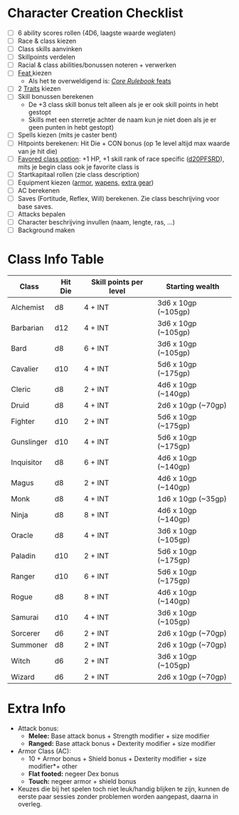 # Character Creation Checklist

- [ ] 6 ability scores rollen (4D6, laagste waarde weglaten)
- [ ] Race & class kiezen
- [ ] Class skills aanvinken
- [ ] Skillpoints verdelen 
- [ ] Racial & class abilities/bonussen noteren + verwerken
- [ ] [Feat ](https://www.d20pfsrd.com/feats/) kiezen
  * Als het te overweldigend is: [_Core Rulebook_ feats](http://legacy.aonprd.com/coreRulebook/feats.html)
- [ ] 2 [Traits](https://www.d20pfsrd.com/traits/) kiezen
- [ ] Skill bonussen berekenen
  * De +3 class skill bonus telt alleen als je er ook skill points in hebt gestopt
  * Skills met een sterretje achter de naam kun je niet doen als je er geen punten in hebt gestopt)
- [ ] Spells kiezen (mits je caster bent)
- [ ] Hitpoints berekenen: Hit Die + CON bonus (op 1e level altijd max waarde van je hit die)
- [ ] [Favored class option](https://www.d20pfsrd.com/Classes/character-advancement/#Favored_Class): +1 HP, +1 skill rank of race specific ([d20PFSRD](https://www.d20pfsrd.com/races/)), mits je begin class ook je favorite class is
- [ ] Startkapitaal rollen (zie class description)
- [ ] Equipment kiezen ([armor](http://www.d20pfsrd.com/equipment/armor/), [wapens](https://www.d20pfsrd.com/equipment/weapons/), [extra gear](https://www.d20pfsrd.com/equipment/goods-and-services/))
- [ ] AC berekenen
- [ ] Saves (Fortitude, Reflex, Will) berekenen. Zie class beschrijving voor base saves.
- [ ] Attacks bepalen
- [ ] Character beschrijving invullen (naam, lengte, ras, ...)
- [ ] Background maken

# Class Info Table

| Class      | Hit Die | Skill points per level | Starting wealth     |
|------------|---------|------------------------|---------------------|
| Alchemist  | d8      | 4 + INT                | 3d6 x 10gp (~105gp) |
| Barbarian  | d12     | 4 + INT                | 3d6 x 10gp (~105gp) |
| Bard       | d8      | 6 + INT                | 3d6 x 10gp (~105gp) |
| Cavalier   | d10     | 4 + INT                | 5d6 x 10gp (~175gp) |
| Cleric     | d8      | 2 + INT                | 4d6 x 10gp (~140gp) |
| Druid      | d8      | 4 + INT                | 2d6 x 10gp (~70gp)  |
| Fighter    | d10     | 2 + INT                | 5d6 x 10gp (~175gp) |
| Gunslinger | d10     | 4 + INT                | 5d6 x 10gp (~175gp) |
| Inquisitor | d8      | 6 + INT                | 4d6 x 10gp (~140gp) |
| Magus      | d8      | 2 + INT                | 4d6 x 10gp (~140gp) |
| Monk       | d8      | 4 + INT                | 1d6 x 10gp (~35gp)  |
| Ninja      | d8      | 8 + INT                | 4d6 x 10gp (~140gp) |
| Oracle     | d8      | 4 + INT                | 3d6 x 10gp (~105gp) |
| Paladin    | d10     | 2 + INT                | 5d6 x 10gp (~175gp) |
| Ranger     | d10     | 6 + INT                | 5d6 x 10gp (~175gp) |
| Rogue      | d8      | 8 + INT                | 4d6 x 10gp (~140gp) |
| Samurai    | d10     | 4 + INT                | 3d6 x 10gp (~105gp) |
| Sorcerer   | d6      | 2 + INT                | 2d6 x 10gp (~70gp)  |
| Summoner   | d8      | 2 + INT                | 2d6 x 10gp (~70gp)  |
| Witch      | d6      | 2 + INT                | 3d6 x 10gp (~105gp) |
| Wizard     | d6      | 2 + INT                | 2d6 x 10gp (~70gp)  |

# Extra Info

* Attack bonus:
  * **Melee:** Base attack bonus + Strength modifier + size modifier
  * **Ranged:** Base attack bonus + Dexterity modifier + size modifier
* Armor Class (AC):
  * 10 + Armor bonus + Shield bonus + Dexterity modifier + size modifier*+ other
  * **Flat footed:** negeer Dex bonus
  * **Touch:** negeer armor + shield bonus
* Keuzes die bij het spelen toch niet leuk/handig blijken te zijn, kunnen de eerste paar sessies zonder problemen worden aangepast, daarna in overleg.
